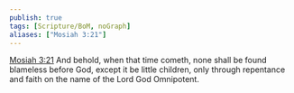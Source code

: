 ```yaml
---
publish: true
tags: [Scripture/BoM, noGraph]
aliases: ["Mosiah 3:21"]
---
```

[Mosiah 3:21](https://churchofjesuschrist.org/study/scriptures/bofm/mosiah/3?lang=eng&id=p21#p21) And behold, when that time cometh, none shall be found blameless before God, except it be little children, only through repentance and faith on the name of the Lord God Omnipotent.
